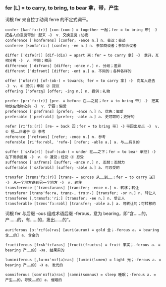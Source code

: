 ### fer [L] = to carry, to bring, to bear 拿，带，产生

词根 fer 来自拉丁动词 ferre 的不定式词干。

    confer [kənˈfɜː(r)] [con-(com-) = together 一起；fer = to bring 带] -》 把各人的意见带到一起来 -》 v. 交换意见；协商
    conference [ˈkɒnfərəns] [confer; -ence n.] n. 会议；会谈
    conferee [kɒnfə'riː] [confer; -ee n.] n. 参加商谈者；参加会议者

    differ [ˈdɪfə(r)] [dif-(dis) = apart 离；fer = to carry 拿] -》 拿开，互相分离 -》 v. 不同；相异
    difference [ˈdɪfrəns] [differ; -ence n.] n. 分歧；差异
    different [ˈdɪfrənt] [differ; -ent a.] a. 不同的；各种各样的

    offer [ˈɒfə(r)] [of-(ob-) = towards; fer = to carry 拿] -》 向某人送去 -》 v. ① 提供；奉献 ② 提议
    offering [ˈɒfərɪŋ] [offer; -ing n.] n. 提供；礼物

    prefer [prɪˈfɜː(r)] [pre- = before 在……之前；fer = to bring 带] -》 把某物放在他物之前 -》 v. 宁要；偏爱
    preference [ˈprefrəns] [prefer; -ence n.] n. 优先；偏爱
    preferable [ˈprefrəbl] [prefer; -able a.] a. 更可取的；更好的

    refer [rɪˈfɜː(r)] [re- = back 回；fer = to bring 带] -》带回出发点 -》 v. ① 把……归诸于 ② 参考
    reference [ˈrefrəns] [refer; -ence n.] n. 参考
    referable [ri'fə:rəbl, 'refə-] [refer; -able a.] a. 与……有关的

    suffer [ˈsʌfə(r)] [suf-(sub-) = under 在……之下；fer = to bear 承担] -》 在下面承担着 -》 v. ① 遭受；经受 ② 忍受
    sufferance [ˈsʌfrəns] [suffer; -ance n.] n. 忍耐；忍耐力
    sufferable ['sʌfərəbl] [suffer; -able a.] a. 可忍受的

    transfer [trænsˈfɜː(r)] [trans- = across 从……到……；fer = to carry 送] -》 从一个地方送到另一个地方 -》 v. 转移
    transference [ˈtrænsfərəns] [transfer; -ence n.] n. 转移；转让
    transferor [træns'fə:rə, trænz-, trɑ:n-] [transfer; -or n.] n. 转让人
    transferee [,trænsfɜː'riː] [transfer; -ee n.] n. 受让人
    transferable [trænsˈfɜːrəbl] [transfer; -able a.] a. 可转让的；可转移的

词根 fer 与后缀 -ous 组成术语后缀 -ferous，意为 bearing，即“含……的，产……的，有……的，发出……的”。

    auriferous [ɔː'rɪf(ə)rəs] [auri(aurum) = gold 金；-ferous a. = bearing 含……的] a. 含金的

    fructiferous [frʌk'tɪfərəs] [fructi(fructus) = fruit 果实；-ferous a. = bearing 产……的] -》a. 结果实的

    luminiferous [,luːmɪ'nɪf(ə)rəs] [lumini(lumen) = light 光；-ferous a. = bearing 产……的] -》 a. 发光的

    somniferous [sɒm'nɪf(ə)rəs] [somni(somnus) = sleep 睡眠；-ferous a. = 产生……的，导致……的] a. 催眠的

